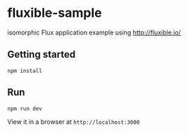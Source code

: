 # fluxible-sample
isomorphic Flux application example using http://fluxible.io/

## Getting started
```
npm install
```

## Run
```
npm run dev
```
View it in a browser at `http://localhost:3000`
